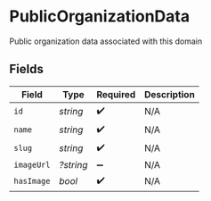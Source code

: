 # PublicOrganizationData

Public organization data associated with this domain


## Fields

| Field              | Type               | Required           | Description        |
| ------------------ | ------------------ | ------------------ | ------------------ |
| `id`               | *string*           | :heavy_check_mark: | N/A                |
| `name`             | *string*           | :heavy_check_mark: | N/A                |
| `slug`             | *string*           | :heavy_check_mark: | N/A                |
| `imageUrl`         | *?string*          | :heavy_minus_sign: | N/A                |
| `hasImage`         | *bool*             | :heavy_check_mark: | N/A                |